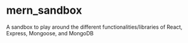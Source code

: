 # mern_sandbox

A sandbox to play around the different functionalities/libraries of React, Express, Mongoose, and MongoDB
